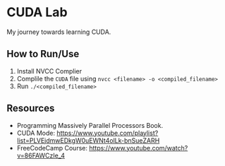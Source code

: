 # CUDA Lab
My journey towards learning CUDA.

## How to Run/Use
1. Install NVCC Complier
2. Complile the `CUDA` file using `nvcc <filename> -o <compiled_filename>`
3. Run `./<compiled_filename>`

## Resources
- Programming Massively Parallel Processors Book.
- CUDA Mode: https://www.youtube.com/playlist?list=PLVEjdmwEDkgW0uEWNt4olLk-bnSueZARH
- FreeCodeCamp Course: https://www.youtube.com/watch?v=86FAWCzIe_4
